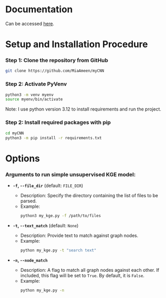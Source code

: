 # Documentation
Can be accessed [here](https://docs.google.com/document/d/1mGehrAw9oTr15yJbZZYTmkP1GT85za_Rvk9-iJZpD-Y/edit?usp=sharing).

# Setup and Installation Procedure

### Step 1: Clone the repository from GitHub
```bash
git clone https://github.com/MiaAmeen/myCNN
```

### Step 2: Activate PyVenv
```bash
python3 -m venv myenv
source myenv/bin/activate
```
Note: I use python version 3.12 to install requirements and run the project.

### Step 2: Install required packages with pip
```bash
cd myCNN
python3 -m pip install -r requirements.txt
```

# Options

### Arguments to run simple unsupervised KGE model:

- **`-f`, `--file_dir`** (default: `FILE_DIR`)
  - Description: Specify the directory containing the list of files to be parsed.
  - Example:
    ```bash
    python3 my_kge.py -f /path/to/files
    ```

- **`-t`, `--text_match`** (default: `None`)
  - Description: Provide text to match against graph nodes.
  - Example:
    ```bash
    python my_kge.py -t "search text"
    ```

- **`-n`, `--node_match`**
  - Description: A flag to match all graph nodes against each other. If included, this flag will be set to `True`. By default, it is `False`.
  - Example:
    ```bash
    python my_kge.py -n
    ```



